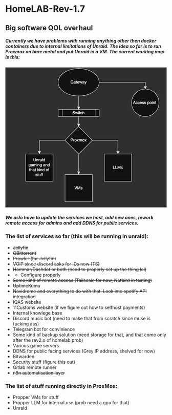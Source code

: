 # HomeLAB-Rev-1.7
## Big software QOL overhaul
##### Currently we have problems with running anything other then docker containers due to internal limitations of Unraid. The idea so far is to run Proxmox on bare metal and put Unraid in a VM. The current working map is this:

![map v1](/pics/map_v1.jpg "map v1")

##### We aslo have to update the services we host, add new ones, rework remote access for admins and add DDNS for public services. 

### The list of services so far (this will be running in unraid):
 - ~~Jellyfin~~
 - ~~QBittorrent~~
 - ~~Prowler (for Jellyfin)~~
 - ~~VOIP since discord asks for IDs now (TS)~~
 - ~~Hommar/Dashdot or both (need to properly set up the thing lol)~~
 - - Configure properly
 - ~~Some kind of remote access (Tailscale for now, Netbird in testing)~~
 - ~~UptimeKuma~~
 - ~~Navidrome and everything to do with that. Look into spotify API integration~~
 - IQAS website
 - 11Customs website (if we figure out how to selfhost payments)
 - Internal knowlege base
 - Discord music bot (need to make that from scratch since muse is fucking ass)
 - Telegram bot for convinience
 - Some kind of backup solution (need storage for that, and that come only after the rev2.o of homelab prob)
 - Various game servers
 - DDNS for public facing services (Grey IP address, shelved for now)
 - Bitwarden
 - Security stuff (figure this out)
 - Gitlab remote runner
 - ~~n8n automatisation layer~~
 ### The list of stuff running directly in ProxMox:
 - Propper VMs for stuff
 - Propper LLM for internal use (prob need a gpu for that)
 - Unraid

